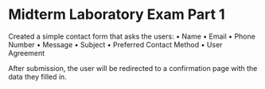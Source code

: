 # Midterm Laboratory Exam Part 1

Created a simple contact form that asks the users:
  • Name
  • Email
  • Phone Number
  • Message
  • Subject
  • Preferred Contact Method
  • User Agreement

After submission, the user will be redirected to a confirmation page with the data they filled in.
